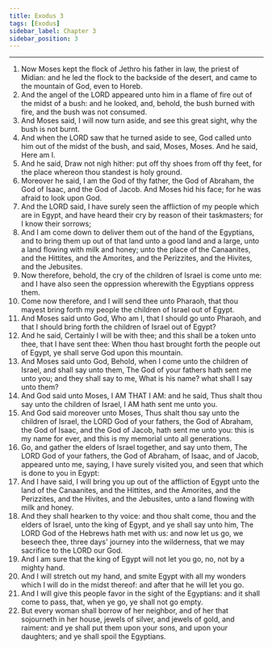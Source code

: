 ```yaml
---
title: Exodus 3
tags: [Exodus]
sidebar_label: Chapter 3
sidebar_position: 3
---
```


---
1. Now Moses kept the flock of Jethro his father in law, the priest of Midian: and he led the flock to the backside of the desert, and came to the mountain of God, even to Horeb.
2. And the angel of the LORD appeared unto him in a flame of fire out of the midst of a bush: and he looked, and, behold, the bush burned with fire, and the bush was not consumed.
3. And Moses said, I will now turn aside, and see this great sight, why the bush is not burnt.
4. And when the LORD saw that he turned aside to see, God called unto him out of the midst of the bush, and said, Moses, Moses. And he said, Here am I.
5. And he said, Draw not nigh hither: put off thy shoes from off thy feet, for the place whereon thou standest is holy ground.
6. Moreover he said, I am the God of thy father, the God of Abraham, the God of Isaac, and the God of Jacob. And Moses hid his face; for he was afraid to look upon God.
7. And the LORD said, I have surely seen the affliction of my people which are in Egypt, and have heard their cry by reason of their taskmasters; for I know their sorrows;
8. And I am come down to deliver them out of the hand of the Egyptians, and to bring them up out of that land unto a good land and a large, unto a land flowing with milk and honey; unto the place of the Canaanites, and the Hittites, and the Amorites, and the Perizzites, and the Hivites, and the Jebusites.
9. Now therefore, behold, the cry of the children of Israel is come unto me: and I have also seen the oppression wherewith the Egyptians oppress them.
10. Come now therefore, and I will send thee unto Pharaoh, that thou mayest bring forth my people the children of Israel out of Egypt.
11. And Moses said unto God, Who am I, that I should go unto Pharaoh, and that I should bring forth the children of Israel out of Egypt?
12. And he said, Certainly I will be with thee; and this shall be a token unto thee, that I have sent thee: When thou hast brought forth the people out of Egypt, ye shall serve God upon this mountain.
13. And Moses said unto God, Behold, when I come unto the children of Israel, and shall say unto them, The God of your fathers hath sent me unto you; and they shall say to me, What is his name? what shall I say unto them?
14. And God said unto Moses, I AM THAT I AM: and he said, Thus shalt thou say unto the children of Israel, I AM hath sent me unto you.
15. And God said moreover unto Moses, Thus shalt thou say unto the children of Israel, the LORD God of your fathers, the God of Abraham, the God of Isaac, and the God of Jacob, hath sent me unto you: this is my name for ever, and this is my memorial unto all generations.
16. Go, and gather the elders of Israel together, and say unto them, The LORD God of your fathers, the God of Abraham, of Isaac, and of Jacob, appeared unto me, saying, I have surely visited you, and seen that which is done to you in Egypt:
17. And I have said, I will bring you up out of the affliction of Egypt unto the land of the Canaanites, and the Hittites, and the Amorites, and the Perizzites, and the Hivites, and the Jebusites, unto a land flowing with milk and honey.
18. And they shall hearken to thy voice: and thou shalt come, thou and the elders of Israel, unto the king of Egypt, and ye shall say unto him, The LORD God of the Hebrews hath met with us: and now let us go, we beseech thee, three days' journey into the wilderness, that we may sacrifice to the LORD our God.
19. And I am sure that the king of Egypt will not let you go, no, not by a mighty hand.
20. And I will stretch out my hand, and smite Egypt with all my wonders which I will do in the midst thereof: and after that he will let you go.
21. And I will give this people favor in the sight of the Egyptians: and it shall come to pass, that, when ye go, ye shall not go empty.
22. But every woman shall borrow of her neighbor, and of her that sojourneth in her house, jewels of silver, and jewels of gold, and raiment: and ye shall put them upon your sons, and upon your daughters; and ye shall spoil the Egyptians.